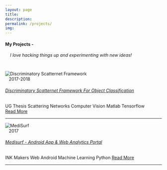```yaml
--- 
layout: page 
title:
description:
permalink: /projects/ 
img: 
--- 
```


<link rel="stylesheet" type="text/css" href="{{ site.baseurl }}/projects.css" />
<div class="row">
<h4 class="uppercase mb40 mb-xs-24"> My Projects - </h4>
<h6 class="uppercase mb40 mb-xs-24" style="margin-top:auto; margin-bottom:43px;"> &nbsp;&nbsp;&nbsp;&nbsp;I love hacking things up and experimenting with new ideas!</h6>
</div>

<div class="row">

<div class="col-md-6 col-sm-10">

<div class="row">
<div class="col-md-2">
<img src="https://architkansal.github.io/images/scatternet.png" alt="Discriminatory Scatternet Framework">
</div>
<div class="col-md-10">
<span class="pull-right fade-1-4">&nbsp;&nbsp;&nbsp;2017-2018</span>
<a href="{{ site.baseurl }}/projects/scatternet">
<h6 class="uppercase mb0">Discriminatory Scatternet Framework For Object Classification</h6>
</a>
<span class="badge badge-primary">UG Thesis</span>
<span class="badge badge-success">Scattering Networks</span>
<span class="badge badge-success">Computer Vision</span>
<span class="badge badge-info">Matlab</span>
<span class="badge badge-info">Tensorflow</span>
<br/>
<a href="{{ site.baseurl }}/projects/scatternet"> <span class=" inline-block mb24"> Read More </span> </a>
</div>
<hr class="fade-3-4">
</div>


</div>

<div class="col-md-6 col-sm-10">

<div div class="row">
<div class="col-md-2">
<img src="https://architkansal.github.io/images/medisurf-app.png" alt="MediSurf">
</div>
<div class="col-md-10">
<span class="pull-right fade-1-4">&nbsp;&nbsp;&nbsp;2017</span>
<a href="{{ site.baseurl }}/projects/medisurf">
<h6 class="uppercase mb0">Medisurf - Android App & Web Analytics Portal</h6>
</a>    
<span class="badge badge-primary">INK Makers</span>
<span class="badge badge-success">Web</span>
<span class="badge badge-success">Android</span>
<span class="badge badge-info">Machine Learning</span>
<span class="badge badge-info">Python</span>
<a href="{{ site.baseurl }}/projects/medisurf"> <span class="inline-block mb24"> Read More </span> </a>
</div>
<hr class="fade-3-4">
</div>

</div>


</div>




